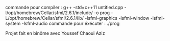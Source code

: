 commande pour compiler : g++ -std=c++11 untitled.cpp -I/opt/homebrew/Cellar/sfml/2.6.1/include/ -o prog -L/opt/homebrew/Cellar/sfml/2.6.1/lib/ -lsfml-graphics -lsfml-window -lsfml-system -lsfml-audio
commande pour éxécuter : ./prog

Projet fait en binôme avec Youssef Chaoui Aziz
